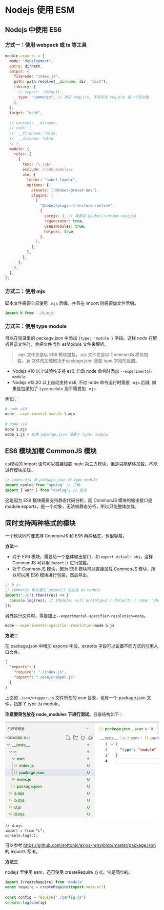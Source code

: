 # Nodejs 使用 ESM

## Nodejs 中使用 ES6

### 方式一：使用 webpack 或 ts 等工具

```js
module.exports = {
  mode: "development",
  entry: dirPath,
  output: {
    filename: "index.js",
    path: path.resolve(__dirname, dir, "dist"),
    library: {
      // export: 'default',
      type: "commonjs", // 用于 require, 不写的话 require 是一个空对象
    },
  },
  target: "node",

  // context: __dirname,
  // node: {
  //  __filename: false,
  //  __dirname: false
  // },
  module: {
    rules: [
      {
        test: /\.js$/,
        exclude: /node_modules/,
        use: {
          loader: "babel-loader",
          options: {
            presets: ["@babel/preset-env"],
            plugins: [
              [
                "@babel/plugin-transform-runtime",
                {
                  corejs: 3, // 需要装 @babel/runtime-corejs3
                  regenerator: true,
                  useEsModules: true,
                  helpers: true,
                },
              ],
            ],
          },
        },
      },
    ],
  },
};
```

### 方式二：使用 mjs

脚本文件需要全部使用 `.mjs` 后缀。并且在 import 时需要加文件后缀。

```js
import b from './b.mjs'
```

### 方式三：使用 type module

可以在目录里的 package.json 中添加 `{type: 'module'}` 字段。这样 node 在解析目录文件时，会把文件当作 esModule 文件来解析。

> .mjs 文件总是以 ES6 模块加载，.cjs 文件总是以 CommonJS 模块加载，.js 文件的加载取决于package.json 里面 type 字段的设置。

- Nodejs v10 以上试验性支持 es6, 启动 node 命令时添加 `--experimental-module`
- Nodejs v12.20 以上自动支持 es6, 不过 node 命令运行时需要 `.mjs` 后缀, 如果是包里加了 `type:module` 则不需要加 `.mjs`

例如：

```sh
# node v10
node --experimental-module 1.mjs

# node v14
node 1.mjs
node 1.js # 如果 package.json 设置了 type: module
```

## ES6 模块加载 CommonJS 模块

es模块的 import 语句可以直接加载 node 第三方模块，但是只能整体加载，不能进行模块加载。

```js
// index.mjs 或 package.json 加 type module
import npmlog from 'npmlog' // 正确
import { warn } from "npmlog"; // 错误
```

这是因为 ES6 模块需要支持静态代码分析，而 CommonJS 模块的输出接口是module.exports，是一个对象，无法被静态分析，所以只能整体加载。

## 同时支持两种格式的模块

一个模块同时要支持 CommonJS 和 ES6 两种格式，也很容易。

**方法一**

- 对于 ES6 模块，需要给一个整体输出接口，如 `export default obj`，这样 CommonJS 可以用 `import()` 进行加载。
- 对于 CommonJS 模块，因为 ES6 模块可以直接加载 CommonJS 模块，所以可以用 ES6 模块进行包装，然后导出。

```js
// b.js
// commonjs 可以通过 import() 来加载 es module
import("./c").then((res) => {
  console.log(res); // [Module: null prototype] { default: { name: 'zhangsan', age: 12 } }
});
```

另外执行文件时，需要加上`--experimental-specifier-resolution=node`。

```sh
node --experimental-specifier-resolution=node b.js
```

**方法二**

在 package.json 中增加 exports 字段。exports 字段可以设置不同方式的引用入口文件。

```json
{
  "exports": {
    "require": "./index.js",
    "import": "./esm/wrapper.js"
  }
}
```

上面的 `./esm/wrapper.js` 文件所在的 esm 目录，也有一个 package.json 文件，指定了 type 为 module。

**注意要将包放在 node_modules 下进行测试**。目录结构如下：

![](./imgs/2022-07-18-23-37-12.png)

```
// d.mjs
import c from "c";
console.log(c);
```

可以参考 <https://github.com/softonic/axios-retry/blob/master/package.json> 的 exports 写法。

**方法三**

nodejs 里使用 esm，还可使用 createRequire 方式，它是同步的。

```js
import {createRequire} from 'module'
const require = createRequire(import.meta.url)

const config = require('./config.js')
console.log(config)
```
